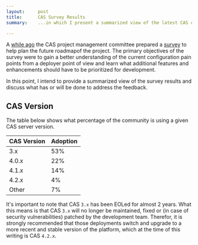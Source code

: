 ```yaml
---
layout:     post
title:      CAS Survey Results
summary:    ...in which I present a summarized view of the latest CAS community survey and discuss results.

---
```


A [while ago](https://groups.google.com/a/apereo.org/forum/#!searchin/cas-user/survey/cas-user/vQr3eBdHNg8/eKm9gkpxIwAJ) the CAS project management committee prepared a [survey](http://goo.gl/forms/rF9EeCN6GH) to help plan the future roadmapof the project. The primary objectives of the survey were to gain a better understanding of the current configuration pain points from a deployer point of view and learn what additional features and enhancements should have to be prioritized for development.

In this point, I intend to provide a summarized view of the survey results and discuss what has or will be done to address the feedback.

CAS Version
-----------

The table below shows what percentage of the community is using a given CAS server version.

| CAS Version  | Adoption |
| ------------- | ------------- |
| 3.x  | 53% |
| 4.0.x  | 22%  |
| 4.1.x  | 14%  |
| 4.2.x  | 4%  |
| Other  | 7%  |

It's important to note that CAS `3.x` has been EOLed for almost 2 years. What this means is that CAS `3.x` will no longer be maintained, fixed or (in case of security vulnerabilities) patched by the development team. Therefor, it is strongly recommended that those deployments switch and upgrade to a more recent and stable version of the platform, which at the time of this writing is CAS `4.2.x`. 